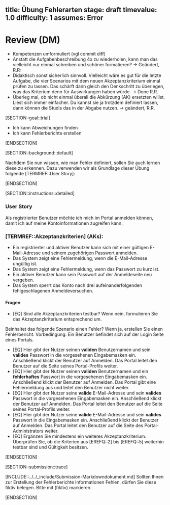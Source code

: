 title: Übung Fehlerarten
stage: draft
timevalue: 1.0
difficulty: 1
assumes: Error
---
# Review (DM)
- Kompetenzen umformuliert (vgl commit diff)
- Anstatt die Aufgabenbeschreibung 4x zu wiederholen, kann man das vielleicht nur einmal schreiben und schöner formatieren? -> Geändert, R.R:
- Didaktisch sonst sicherlich sinnvoll. Vielleicht wäre es gut für die letzte Aufgabe, die vier Scenarios mit dem neuen Akzeptanzkriterium einmal prüfen zu lassen. Das schärft dann gleich den Denkschritt zu überlegen, was das Kriterium denn für Auswirkungen haben würde. -> Done R.R.
- Überleg mal, ob nicht einmal überall die Abkürzung (AK) ersetzten willst. Liest sich immer einfacher. Du kannst sie ja trotzdem definiert lassen, dann können die Studis das in der Abgabe nutzen. -> geändert, R.R.

[SECTION::goal::trial]

- Ich kann Abweichungen finden
- Ich kann Fehlerberichte erstellen

[ENDSECTION]

[SECTION::background::default]

Nachdem Sie nun wissen, wie man Fehler definiert, sollen Sie auch lernen diese zu erkennen. Dazu
verwenden wir als Grundlage dieser Übung folgende [TERMREF::User Story]:

[ENDSECTION]

[SECTION::instructions::detailed]

### User Story

Als registrierter Benutzer möchte ich mich im Portal anmelden können, damit ich auf meine
Kontoinformationen zugreifen kann.

### [TERMREF::Akzeptanzkriterien] (AKs):

- Ein registrierter und aktiver Benutzer kann sich mit einer gültigen E-Mail-Adresse und seinem
  zugehörigen Passwort anmelden.
- Das System zeigt eine Fehlermeldung, wenn die E-Mail-Adresse ungültig ist.
- Das System zeigt eine Fehlermeldung, wenn das Passwort zu kurz ist.
- Ein aktiver Benutzer kann sein Passwort auf der Anmeldeseite neu vergeben.
- Das System sperrt das Konto nach drei aufeinanderfolgenden fehlgeschlagenen Anmeldeversuchen.

#### Fragen

- [EQ] Sind alle Akzeptanzkriterien testbar? Wenn nein, formulieren Sie das Akzeptanzkriterium
  entsprechend um.

Beinhaltet das folgende Szenario einen Fehler? Wenn ja, erstellen Sie einen Fehlerbericht.
Vorbedingung: Ein Benutzer befindet sich auf der Login Seite eines Portals.

- [EQ] Hier gibt der Nutzer seinen **validen** Benutzernamen und sein **valides** Passwort in die
  vorgesehenen Eingabemasken ein. Anschließend klickt der Benutzer auf Anmelden. Das Portal leitet
  den Benutzer auf die Seite seines Portal-Profils weiter.
- [EQ] Hier gibt der Nutzer seinen **validen** Benutzernamen und ein **fehlerhaftes** Passwort in
  die vorgesehenen Eingabemasken ein. Anschließend klickt der Benutzer auf Anmelden.
  Das Portal gibt eine Fehlermeldung aus und leitet den Benutzer nicht weiter.
- [EQ] Hier gibt der Nutzer seine **valide** E-Mail-Adresse und sein **valides** Passwort in die
  vorgesehenen Eingabemasken ein. Anschließend klickt der Benutzer auf Anmelden.
  Das Portal leitet den Benutzer auf die Seite seines Portal-Profils weiter.
- [EQ] Hier gibt der Nutzer seine **valide** E-Mail-Adresse und sein **valides** Passwort in die
  Eingabemasken ein. Anschließend klickt der Benutzer auf Anmelden.
  Das Portal leitet den Benutzer auf die Seite des Portal-Administrators weiter.
- [EQ] Ergänzen Sie mindestens ein weiteres Akzeptanzkriterium. Überprüfen Sie, ob die Kriterien aus
  [EREFQ::2] bis [EREFQ::5] weiterhin testbar sind und Gültigkeit besitzen.

[ENDSECTION]

[SECTION::submission::trace]

[INCLUDE::../../_include/Submission-Markdowndokument.md]
Sollten Ihnen zur Erstellung der Fehlerberichte Informationen Fehlen, dürfen Sie diese fiktiv belegen.
Bitte mit (fiktiv) markieren.

[ENDSECTION]
